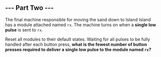 ## --- Part Two ---

The final machine responsible for moving the sand down to Island Island has a module attached named ``rx``. The machine turns on when a **single low pulse** is sent to ``rx``.

Reset all modules to their default states. Waiting for all pulses to be fully handled after each button press, **what is the fewest number of button presses required to deliver a single low pulse to the module named ``rx``?**

